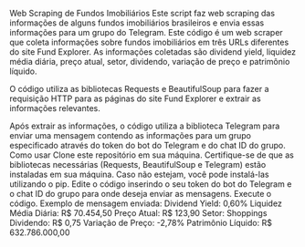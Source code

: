 Web Scraping de Fundos Imobiliários
Este script faz web scraping das informações de alguns fundos imobiliários brasileiros e envia essas informações para um grupo do Telegram.
Este código é um web scraper que coleta informações sobre fundos imobiliários em três URLs diferentes do site Fund Explorer. As informações coletadas são dividend yield, liquidez média diária, preço atual, setor, dividendo, variação de preço e patrimônio líquido.

O código utiliza as bibliotecas Requests e BeautifulSoup para fazer a requisição HTTP para as páginas do site Fund Explorer e extrair as informações relevantes.

Após extrair as informações, o código utiliza a biblioteca Telegram para enviar uma mensagem contendo as informações para um grupo especificado através do token do bot do Telegram e do chat ID do grupo.
Como usar
Clone este repositório em sua máquina.
Certifique-se de que as bibliotecas necessárias (Requests, BeautifulSoup e Telegram) estão instaladas em sua máquina. Caso não estejam, você pode instalá-las utilizando o pip.
Edite o código inserindo o seu token do bot do Telegram e o chat ID do grupo para onde deseja enviar as mensagens.
Execute o código.
Exemplo de mensagem enviada:
Dividend Yield: 0,60%
Liquidez Média Diária: R$ 70.454,50
Preço Atual: R$ 123,90
Setor: Shoppings
Dividendo: R$ 0,75
Variação de Preço: -2,78%
Patrimônio Líquido: R$ 632.786.000,00
